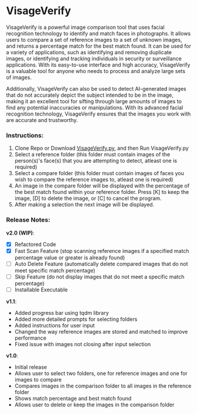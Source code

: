 # VisageVerify
 VisageVerify is a powerful image comparison tool that uses facial recognition technology to identify and match faces in photographs. It allows users to compare a set of reference images to a set of unknown images, and returns a percentage match for the best match found. It can be used for a variety of applications, such as identifying and removing duplicate images, or identifying and tracking individuals in security or surveillance applications. With its easy-to-use interface and high accuracy, VisageVerify is a valuable tool for anyone who needs to process and analyze large sets of images. 

 Additionally, VisageVerify can also be used to detect AI-generated images that do not accurately depict the subject intended to be in the image, making it an excellent tool for sifting through large amounts of images to find any potential inaccuracies or manipulations. With its advanced facial recognition technology, VisageVerify ensures that the images you work with are accurate and trustworthy.
 



### Instructions:
 1. Clone Repo or Download [VisageVerify.py](https://github.com/kaylazy/VisageVerify/blob/main/VisageVerify.py), and then Run VisageVerify.py
 2. Select a reference folder (this folder must contain images of the person(s)'s face(s) that you are attempting to detect, atleast one is required)
 3. Select a compare folder (this folder must contain images of faces you wish to compare the reference images to, atleast one is required)
 4. An image in the compare folder will be displayed with the percentage of the best match found within your reference folder. Press [K] to keep the image, [D] to delete the image, or [C] to cancel the program.
 5. After making a selection the next image will be displayed.




### Release Notes:

**v2.0 (WIP)**:

-   [x] Refactored Code
-   [x] Fast Scan Feature (stop scanning reference images if a specified match percentage value or greater is already found)
-   [ ] Auto Delete Feature (automatically delete compared images that do not meet specific match percentage)
-   [ ] Skip Feature (do not display images that do not meet a specific match percentage)
-   [ ] Installable Executable

**v1.1**:

-   Added progress bar using tqdm library
-   Added more detailed prompts for selecting folders
-   Added instructions for user input 
-   Changed the way reference images are stored and matched to improve performance
-   Fixed issue with images not closing after input selection

**v1.0**:

 -  Initial release
 -  Allows user to select two folders, one for reference images and one for images to compare
 -  Compares images in the comparison folder to all images in the reference folder
 -  Shows match percentage and best match found
 -  Allows user to delete or keep the images in the comparison folder